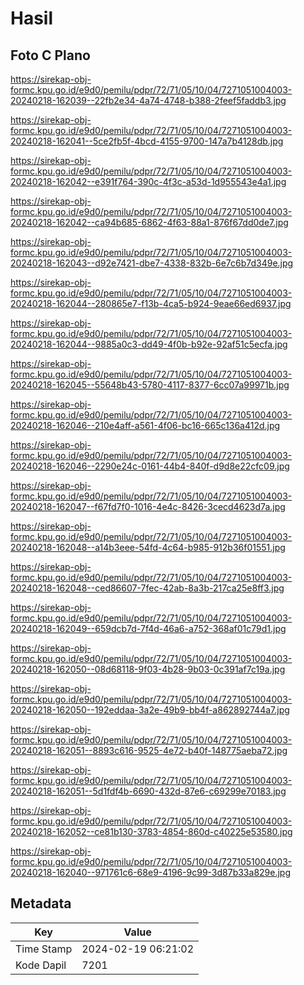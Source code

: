 # Hasil

## Foto C Plano

https://sirekap-obj-formc.kpu.go.id/e9d0/pemilu/pdpr/72/71/05/10/04/7271051004003-20240218-162039--22fb2e34-4a74-4748-b388-2feef5faddb3.jpg

https://sirekap-obj-formc.kpu.go.id/e9d0/pemilu/pdpr/72/71/05/10/04/7271051004003-20240218-162041--5ce2fb5f-4bcd-4155-9700-147a7b4128db.jpg

https://sirekap-obj-formc.kpu.go.id/e9d0/pemilu/pdpr/72/71/05/10/04/7271051004003-20240218-162042--e391f764-390c-4f3c-a53d-1d955543e4a1.jpg

https://sirekap-obj-formc.kpu.go.id/e9d0/pemilu/pdpr/72/71/05/10/04/7271051004003-20240218-162042--ca94b685-6862-4f63-88a1-876f67dd0de7.jpg

https://sirekap-obj-formc.kpu.go.id/e9d0/pemilu/pdpr/72/71/05/10/04/7271051004003-20240218-162043--d92e7421-dbe7-4338-832b-6e7c6b7d349e.jpg

https://sirekap-obj-formc.kpu.go.id/e9d0/pemilu/pdpr/72/71/05/10/04/7271051004003-20240218-162044--280865e7-f13b-4ca5-b924-9eae66ed6937.jpg

https://sirekap-obj-formc.kpu.go.id/e9d0/pemilu/pdpr/72/71/05/10/04/7271051004003-20240218-162044--9885a0c3-dd49-4f0b-b92e-92af51c5ecfa.jpg

https://sirekap-obj-formc.kpu.go.id/e9d0/pemilu/pdpr/72/71/05/10/04/7271051004003-20240218-162045--55648b43-5780-4117-8377-6cc07a99971b.jpg

https://sirekap-obj-formc.kpu.go.id/e9d0/pemilu/pdpr/72/71/05/10/04/7271051004003-20240218-162046--210e4aff-a561-4f06-bc16-665c136a412d.jpg

https://sirekap-obj-formc.kpu.go.id/e9d0/pemilu/pdpr/72/71/05/10/04/7271051004003-20240218-162046--2290e24c-0161-44b4-840f-d9d8e22cfc09.jpg

https://sirekap-obj-formc.kpu.go.id/e9d0/pemilu/pdpr/72/71/05/10/04/7271051004003-20240218-162047--f67fd7f0-1016-4e4c-8426-3cecd4623d7a.jpg

https://sirekap-obj-formc.kpu.go.id/e9d0/pemilu/pdpr/72/71/05/10/04/7271051004003-20240218-162048--a14b3eee-54fd-4c64-b985-912b36f01551.jpg

https://sirekap-obj-formc.kpu.go.id/e9d0/pemilu/pdpr/72/71/05/10/04/7271051004003-20240218-162048--ced86607-7fec-42ab-8a3b-217ca25e8ff3.jpg

https://sirekap-obj-formc.kpu.go.id/e9d0/pemilu/pdpr/72/71/05/10/04/7271051004003-20240218-162049--659dcb7d-7f4d-46a6-a752-368af01c79d1.jpg

https://sirekap-obj-formc.kpu.go.id/e9d0/pemilu/pdpr/72/71/05/10/04/7271051004003-20240218-162050--08d68118-9f03-4b28-9b03-0c391af7c19a.jpg

https://sirekap-obj-formc.kpu.go.id/e9d0/pemilu/pdpr/72/71/05/10/04/7271051004003-20240218-162050--192eddaa-3a2e-49b9-bb4f-a862892744a7.jpg

https://sirekap-obj-formc.kpu.go.id/e9d0/pemilu/pdpr/72/71/05/10/04/7271051004003-20240218-162051--8893c616-9525-4e72-b40f-148775aeba72.jpg

https://sirekap-obj-formc.kpu.go.id/e9d0/pemilu/pdpr/72/71/05/10/04/7271051004003-20240218-162051--5d1fdf4b-6690-432d-87e6-c69299e70183.jpg

https://sirekap-obj-formc.kpu.go.id/e9d0/pemilu/pdpr/72/71/05/10/04/7271051004003-20240218-162052--ce81b130-3783-4854-860d-c40225e53580.jpg

https://sirekap-obj-formc.kpu.go.id/e9d0/pemilu/pdpr/72/71/05/10/04/7271051004003-20240218-162040--971761c6-68e9-4196-9c99-3d87b33a829e.jpg


## Metadata

| Key        | Value               |
| ---------- | ------------------- |
| Time Stamp | 2024-02-19 06:21:02 |
| Kode Dapil | 7201                |



